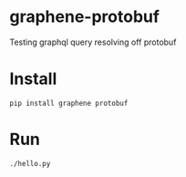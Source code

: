 # graphene-protobuf
Testing graphql query resolving off protobuf

# Install
`pip install graphene protobuf`

# Run

`./hello.py`

